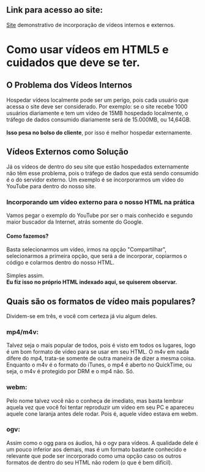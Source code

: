 ## Link para acesso ao site:
[Site](https://andersonr-o.github.io/Html-Css/Videos/videos.html) demonstrativo de incorporação de vídeos internos e externos.

# Como usar vídeos em HTML5 e cuidados que deve se ter.
 ## O Problema dos Vídeos Internos
Hospedar vídeos localmente pode ser um perigo, pois cada usuário que acessa o site deve ser considerado. Por exemplo: se o site recebe 1000 usuários diariamente e tem um vídeo de 15MB hospedado localmente, o tráfego de dados consumido diariamente será de 15.000MB, ou 14,64GB.<br><br>
**Isso pesa no bolso do cliente**, por isso é melhor hospedar externamente.

## Vídeos Externos como Solução
Já os vídeos de dentro do seu site que estão hospedados externamente não têm esse problema, pois o tráfego de dados que está sendo consumido é o do servidor externo. Um exemplo é se incorporarmos um vídeo do YouTube para dentro do nosso site.

### Incorporando um vídeo externo para o nosso HTML na prática
Vamos pegar o exemplo do YouTube por ser o mais conhecido e segundo maior buscador da Internet, atrás somente do Google.
#### Como fazemos?
Basta selecionarmos um vídeo, irmos na opção "Compartilhar", selecionarmos a primeira opção, que será a de incorporar, copiarmos o código e colarmos dentro do nosso HTML.<br><br>
Simples assim.<br>
**Eu fiz isso no próprio HTML indexado aqui, se quiserem observar.**

## Quais são os formatos de vídeo mais populares?
Dividem-se em três, e você com certeza já viu algum deles.
### mp4/m4v:
Talvez seja o mais popular de todos, pois é visto em todos os lugares, logo é um bom formato de vídeo para se usar em seu HTML. O m4v em nada difere do mp4, trata-se somente de outra maneira de dizer a mesma coisa. Enquanto o m4v é o formato do iTunes, o mp4 é aberto no QuickTime, ou seja, o m4v é protegido por DRM e o mp4 não. Só.
### webm:
Pelo nome talvez você não o conheça de imediato, mas basta lembrar aquela vez que você foi tentar reproduzir um vídeo em seu PC e apareceu aquele cone laranja antes dele rodar. Pois é, aquele vídeo estava em webm.
### ogv:
Assim como o ogg para os áudios, há o ogv para vídeos. A qualidade dele é um pouco inferior aos demais, mas é um formato bastante conhecido e relevante que pode ser incorporado como uma opção caso os outros formatos de dentro do seu HTML não rodem (o que é bem difícil).

